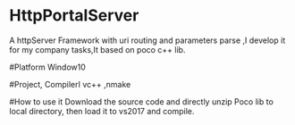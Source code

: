# HttpPortalServer
A  httpServer Framework with uri routing and parameters parse ,I develop it for my company tasks,It based on poco c++ lib.

#Platform
Window10

#Project, CompilerI
vc++ ,nmake

#How to use it
Download the source code and directly unzip Poco lib to local directory, then load it to vs2017 and compile.
